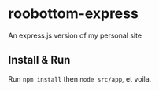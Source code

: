 # roobottom-express
An express.js version of my personal site

## Install & Run

Run `npm install` then `node src/app`, et voila.
